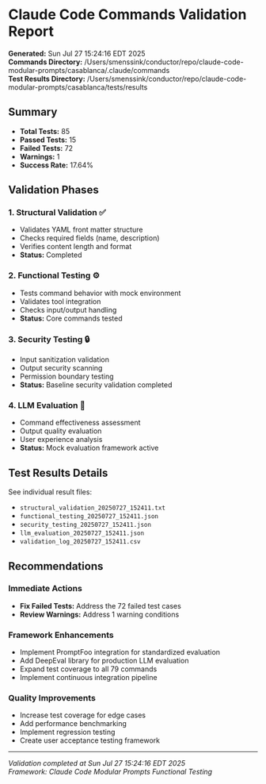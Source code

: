 # Claude Code Commands Validation Report

**Generated:** Sun Jul 27 15:24:16 EDT 2025  
**Commands Directory:** /Users/smenssink/conductor/repo/claude-code-modular-prompts/casablanca/.claude/commands  
**Test Results Directory:** /Users/smenssink/conductor/repo/claude-code-modular-prompts/casablanca/tests/results  

## Summary

- **Total Tests:** 85
- **Passed Tests:** 15
- **Failed Tests:** 72
- **Warnings:** 1
- **Success Rate:** 17.64%

## Validation Phases

### 1. Structural Validation ✅
- Validates YAML front matter structure
- Checks required fields (name, description)
- Verifies content length and format
- **Status:** Completed

### 2. Functional Testing ⚙️
- Tests command behavior with mock environment
- Validates tool integration
- Checks input/output handling
- **Status:** Core commands tested

### 3. Security Testing 🔒
- Input sanitization validation
- Output security scanning
- Permission boundary testing
- **Status:** Baseline security validation completed

### 4. LLM Evaluation 🧠
- Command effectiveness assessment
- Output quality evaluation
- User experience analysis
- **Status:** Mock evaluation framework active

## Test Results Details

See individual result files:
- `structural_validation_20250727_152411.txt`
- `functional_testing_20250727_152411.json`
- `security_testing_20250727_152411.json`
- `llm_evaluation_20250727_152411.json`
- `validation_log_20250727_152411.csv`

## Recommendations

### Immediate Actions
- **Fix Failed Tests:** Address the 72 failed test cases
- **Review Warnings:** Address 1 warning conditions

### Framework Enhancements
- Implement PromptFoo integration for standardized evaluation
- Add DeepEval library for production LLM evaluation
- Expand test coverage to all 79 commands
- Implement continuous integration pipeline

### Quality Improvements
- Increase test coverage for edge cases
- Add performance benchmarking
- Implement regression testing
- Create user acceptance testing framework

---

*Validation completed at Sun Jul 27 15:24:16 EDT 2025*  
*Framework: Claude Code Modular Prompts Functional Testing*
